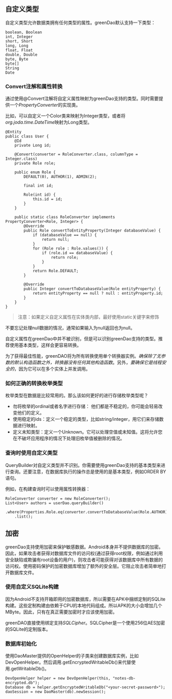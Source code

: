 ## 自定义类型

自定义类型允许数据类拥有任何类型的属性。greenDao默认支持一下类型：

```
boolean, Boolean
int, Integer
short, Short
long, Long
float, Float
double, Double
byte, Byte
byte[]
String
Date
```

### Convert注解和属性转换

通过使用@Convert注解将自定义属性映射为greenDao支持的类型。同时需要提供一个*PropertyConverter*的实现类。

比如，可以自定义一个Color类来映射为Integer类型，或者将*org.joda.time.DateTime*映射为Long类型。

```
@Entity
public class User {
    @Id
    private Long id;
 
    @Convert(converter = RoleConverter.class, columnType = Integer.class)
    private Role role;
 
    public enum Role {
        DEFAULT(0), AUTHOR(1), ADMIN(2);
        
        final int id;
        
        Role(int id) {
            this.id = id;
        }
    }
 
    public static class RoleConverter implements PropertyConverter<Role, Integer> {
        @Override
        public Role convertToEntityProperty(Integer databaseValue) {
            if (databaseValue == null) {
                return null;
            }
            for (Role role : Role.values()) {
                if (role.id == databaseValue) {
                    return role;
                }
            }
            return Role.DEFAULT;
        }
 
        @Override
        public Integer convertToDatabaseValue(Role entityProperty) {
            return entityProperty == null ? null : entityProperty.id;
        }
    }
}
```

> 注意：如果定义自定义属性在实体类内部，最好使用static关键字来修饰

不要忘记处理null数据的情况，通常如果输入为null返回也为null。

自定义属性在greenDao中并不被识别，但是可以识别greenDao支持的类型。推荐使用基本类型，这样会更容易转换。

为了获得最佳性能，greenDAO将为所有转换使用单个转换器实例。*确保除了无参数的默认构造函数之外，转换器没有任何其他构造函数*。另外，*要确保它是线程安全的*，因为它可以在多个实体上并发调用。

### 如何正确的转换枚举类型

枚举类型在数据是比较常用的。那么该如何更好的进行存储枚举类型呢？

- 勿将枚举的ordinal或者名字进行存储： 他们都是不稳定的，你可能会轻易改变他们的定义。
- 使用稳定的ids：定义一个稳定的类型，比如string/integer，用它们来存储数据进行映射。
- 定义未知类型：定义一个Unknown。它可以处理空值或未知值。这将允许您在不破坏应用程序的情况下处理旧枚举值被删除的情况。

### 查询时使用自定义类型

QueryBuilder对自定义类型并不识别。你需要使用greenDao支持的基本类型来进行查询。还要注意，在数据库执行的操作总是使用的是基本类型，例如ORDER BY语句。

例如，在构建查询时可以使用属性转换器：

```
RoleConverter converter = new RoleConverter();
List<User> authors = userDao.queryBuilder()
    .where(Properties.Role.eq(converter.convertToDatabaseValue(Role.AUTHOR)))
    .list();
```

## 加密

greenDao支持使用加密来保护敏感数据。Android本身并不提供数据库的加密。因此，如果攻击者获得对数据库文件的访问权(通过获得root权限，例如通过利用安全缺陷或欺骗有root设备的用户)，则攻击者可能获得对该数据库中所有数据的访问权。使用密码保护的加密数据库增加了额外的安全层。它阻止攻击者简单地打开数据库文件。

### 使用自定义SQLite构建

因为Android不支持开箱即用的加密数据库，所以需要在APK中捆绑定制的SQLite构建。这些定制构建由依赖于CPU的本地代码组成。所以APK的大小会增加几个MByte。因此，只有在真正需要加密时才应该使用加密。

greenDAO直接使用绑定支持*SQLCipher*。SQLCipher是一个使用256位AES加密的SQLite的定制版本。

### 数据库初始化

使用DaoMaster提供的OpenHelper的子类来创建数据库实例，比如DevOpenHelper。然后调用.getEncryptedWritableDb(<password>)来代替使用.getWritableDb()。

```
DevOpenHelper helper = new DevOpenHelper(this, "notes-db-encrypted.db");
Database db = helper.getEncryptedWritableDb("<your-secret-password>");
daoSession = new DaoMaster(db).newSession();
```

